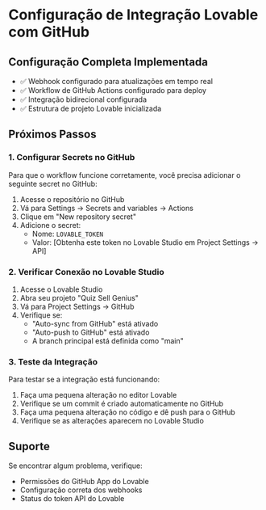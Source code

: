 # Configuração de Integração Lovable com GitHub

## Configuração Completa Implementada

- ✅ Webhook configurado para atualizações em tempo real
- ✅ Workflow de GitHub Actions configurado para deploy
- ✅ Integração bidirecional configurada
- ✅ Estrutura de projeto Lovable inicializada

## Próximos Passos

### 1. Configurar Secrets no GitHub

Para que o workflow funcione corretamente, você precisa adicionar o seguinte secret no GitHub:

1. Acesse o repositório no GitHub
2. Vá para Settings → Secrets and variables → Actions
3. Clique em "New repository secret"
4. Adicione o secret:
   - Nome: `LOVABLE_TOKEN`
   - Valor: [Obtenha este token no Lovable Studio em Project Settings → API]

### 2. Verificar Conexão no Lovable Studio

1. Acesse o Lovable Studio
2. Abra seu projeto "Quiz Sell Genius"
3. Vá para Project Settings → GitHub
4. Verifique se:
   - "Auto-sync from GitHub" está ativado
   - "Auto-push to GitHub" está ativado
   - A branch principal está definida como "main"

### 3. Teste da Integração

Para testar se a integração está funcionando:

1. Faça uma pequena alteração no editor Lovable
2. Verifique se um commit é criado automaticamente no GitHub
3. Faça uma pequena alteração no código e dê push para o GitHub
4. Verifique se as alterações aparecem no Lovable Studio

## Suporte

Se encontrar algum problema, verifique:
- Permissões do GitHub App do Lovable
- Configuração correta dos webhooks
- Status do token API do Lovable
